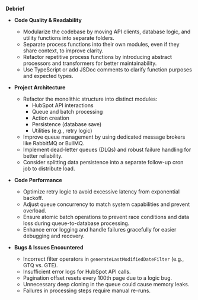 **Debrief**

- **Code Quality & Readability**
  - Modularize the codebase by moving API clients, database logic, and utility functions into separate folders.
  - Separate process functions into their own modules, even if they share context, to improve clarity.
  - Refactor repetitive process functions by introducing abstract processors and transformers for better maintainability.
  - Use TypeScript or add JSDoc comments to clarify function purposes and expected types.

- **Project Architecture**
  - Refactor the monolithic structure into distinct modules:
    - HubSpot API interactions
    - Queue and batch processing
    - Action creation
    - Persistence (database save)
    - Utilities (e.g., retry logic)
  - Improve queue management by using dedicated message brokers like RabbitMQ or BullMQ.
  - Implement dead-letter queues (DLQs) and robust failure handling for better reliability.
  - Consider splitting data persistence into a separate follow-up cron job to distribute load.

- **Code Performance**
  - Optimize retry logic to avoid excessive latency from exponential backoff.
  - Adjust queue concurrency to match system capabilities and prevent overload.
  - Ensure atomic batch operations to prevent race conditions and data loss during queue-to-database processing.
  - Enhance error logging and handle failures gracefully for easier debugging and recovery.

- **Bugs & Issues Encountered**
  - Incorrect filter operators in `generateLastModifiedDateFilter` (e.g., GTQ vs. GTE).
  - Insufficient error logs for HubSpot API calls.
  - Pagination offset resets every 100th page due to a logic bug.
  - Unnecessary deep cloning in the queue could cause memory leaks.
  - Failures in processing steps require manual re-runs.